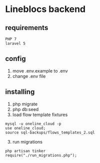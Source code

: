 # Lineblocs backend

## requirements

```
PHP 7
laravel 5
```


## config

1. move .env.example to .env
2. change .env file


## installing

1. php migrate
2. php db:seed
3. load flow template fixtures
```
mysql -u oneline_cloud -p
use oneline_cloud;
source sql-backups/flows_templates_2.sql
```
3. run migrations
```
php artisan tinker
require("./run_migrations.php");
```

